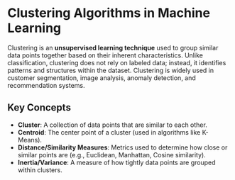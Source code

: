 # Clustering Algorithms in Machine Learning

Clustering is an **unsupervised learning technique** used to group similar data points together based on their inherent characteristics. Unlike classification, clustering does not rely on labeled data; instead, it identifies patterns and structures within the dataset. Clustering is widely used in customer segmentation, image analysis, anomaly detection, and recommendation systems.

## Key Concepts

- **Cluster**: A collection of data points that are similar to each other.  
- **Centroid**: The center point of a cluster (used in algorithms like K-Means).  
- **Distance/Similarity Measures**: Metrics used to determine how close or similar points are (e.g., Euclidean, Manhattan, Cosine similarity).  
- **Inertia/Variance**: A measure of how tightly data points are grouped within clusters.
